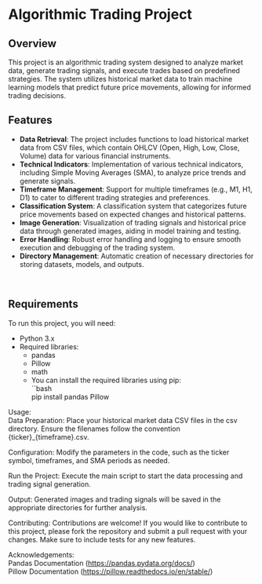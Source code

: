 # Algorithmic Trading Project

## Overview

This project is an algorithmic trading system designed to analyze market data, generate trading signals, and execute trades based on predefined strategies.
The system utilizes historical market data to train machine learning models that predict future price movements, allowing for informed trading decisions.
<br>


## Features

- **Data Retrieval**: The project includes functions to load historical market data from CSV files, which contain OHLCV (Open, High, Low, Close, Volume) data for various financial instruments.
- **Technical Indicators**: Implementation of various technical indicators, including Simple Moving Averages (SMA), to analyze price trends and generate signals.
- **Timeframe Management**: Support for multiple timeframes (e.g., M1, H1, D1) to cater to different trading strategies and preferences.
- **Classification System**: A classification system that categorizes future price movements based on expected changes and historical patterns.
- **Image Generation**: Visualization of trading signals and historical price data through generated images, aiding in model training and testing.
- **Error Handling**: Robust error handling and logging to ensure smooth execution and debugging of the trading system.
- **Directory Management**: Automatic creation of necessary directories for storing datasets, models, and outputs.<br>
<br>

  

## Requirements

To run this project, you will need:

- Python 3.x
- Required libraries:
  - pandas
  - Pillow
  - math
  - You can install the required libraries using pip: <br>``bash <br>
                                                       pip install pandas Pillow
    <br>



Usage: <br>
Data Preparation: Place your historical market data CSV files in the csv directory. Ensure the filenames follow the convention {ticker}_{timeframe}.csv.

Configuration: Modify the parameters in the code, such as the ticker symbol, timeframes, and SMA periods as needed.

Run the Project: Execute the main script to start the data processing and trading signal generation.

Output: Generated images and trading signals will be saved in the appropriate directories for further analysis.
<br>



Contributing:
Contributions are welcome! If you would like to contribute to this project, please fork the repository and submit a pull request with your changes. 
Make sure to include tests for any new features.
<br>



Acknowledgements: <br>
Pandas Documentation (https://pandas.pydata.org/docs/)
<br>
Pillow Documentation (https://pillow.readthedocs.io/en/stable/)
